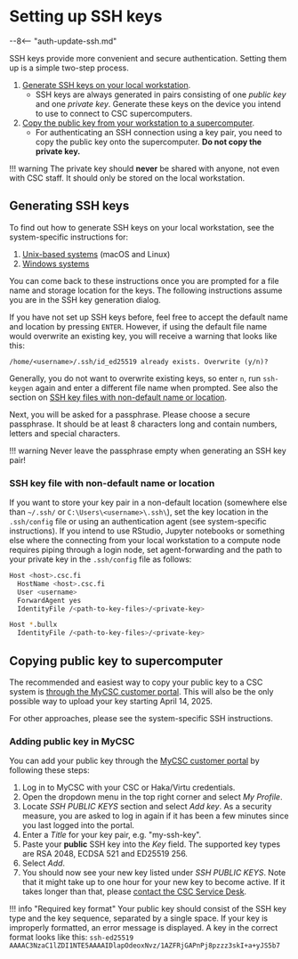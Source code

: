 # Setting up SSH keys

--8<-- "auth-update-ssh.md"

SSH keys provide more convenient and secure authentication. Setting them up is
a simple two-step process.

1. [Generate SSH keys on your local workstation](#generating-ssh-keys).
    - SSH keys are always generated in pairs consisting of one _public key_ and
    one _private key_. Generate these keys on the device you intend to use to
    connect to CSC supercomputers.
2. [Copy the public key from your workstation to a supercomputer](#copying-public-key-to-supercomputer).
    - For authenticating an SSH connection using a key pair, you need to copy
      the public key onto the supercomputer. **Do not copy the private key.**

!!! warning
    The private key should **never** be shared with anyone, not even with CSC
    staff. It should only be stored on the local workstation.

## Generating SSH keys

To find out how to generate SSH keys on your local workstation, see the
system-specific instructions for:

1. [Unix-based systems](ssh-unix.md) (macOS and Linux)
2. [Windows systems](ssh-windows.md)

You can come back to these instructions once you are prompted for a file name
and storage location for the keys. The following instructions assume you are in
the SSH key generation dialog.

If you have not set up SSH keys before, feel free to accept the default name
and location by pressing `ENTER`. However, if using the default file name
would overwrite an existing key, you will receive a warning that looks like
this:

```text
/home/<username>/.ssh/id_ed25519 already exists. Overwrite (y/n)?
```

Generally, you do
not want to overwrite existing keys, so enter `n`, run `ssh-keygen` again
and enter a different file name when prompted. See also the section on
[SSH key files with non-default name or location](#ssh-key-file-with-non-default-name-or-location).

Next, you will be asked for a passphrase. Please choose a secure
passphrase. It should be at least 8 characters long and contain numbers,
letters and special characters.

!!! warning
    Never leave the passphrase empty when generating an SSH key pair!

### SSH key file with non-default name or location

If you want to store your key pair in a non-default location (somewhere else
than `~/.ssh/` or `C:\Users\<username>\.ssh\`), set the key location in the
`.ssh/config` file or using an authentication agent (see system-specific
instructions). If you intend to use RStudio, Jupyter notebooks or something
else where the connecting from your local workstation to a compute node
requires piping through a login node, set agent-forwarding and the path to
your private key in the `.ssh/config` file as follows:

```bash
Host <host>.csc.fi
  HostName <host>.csc.fi
  User <username>
  ForwardAgent yes
  IdentityFile /<path-to-key-files>/<private-key>

Host *.bullx
  IdentityFile /<path-to-key-files>/<private-key>
```

## Copying public key to supercomputer

The recommended and easiest way to copy your public key to a CSC system is
[through the MyCSC customer portal](#adding-public-key-in-mycsc). This will
also be the only possible way to upload your key starting April 14, 2025.

For other approaches, please see the system-specific SSH instructions.

### Adding public key in MyCSC

You can add your public key through the
[MyCSC customer portal](https://my.csc.fi) by following these steps:

1. Log in to MyCSC with your CSC or Haka/Virtu credentials.
2. Open the dropdown menu in the top right corner and select _My Profile_.
3. Locate _SSH PUBLIC KEYS_ section and select _Add key_. As a security
   measure, you are asked to log in again if it has been a few minutes since
   you last logged into the portal.
4. Enter a _Title_ for your key pair, e.g. "my-ssh-key".
5. Paste your **public** SSH key into the _Key_ field. The supported key types
   are RSA 2048, ECDSA 521 and ED25519 256.
6. Select _Add_.
7. You should now see your new key listed under _SSH PUBLIC KEYS_. Note that
   it might take up to one hour for your new key to become active. If it takes
   longer than that, please
   [contact the CSC Service Desk](../../support/contact.md).

!!! info "Required key format"
      Your public key should consist of the SSH key type and the key sequence,
      separated by a single space. If your key is improperly formatted, an
      error message is displayed. A key in the correct format looks like this:
      ```
      ssh-ed25519 AAAAC3NzaC1lZDI1NTE5AAAAIDlapOdeoxNvz/1AZFRjGAPnPj8pzzz3skI+a+yJS5b7
      ```
